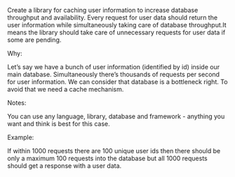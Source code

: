 Create a library for caching user information to increase database throughput and availability. Every request for user data should return the user information while simultaneously  taking care of database throughput.It means the library should take care of unnecessary requests for user data if some are pending.

Why:

Let’s say we have a bunch of user information (identified by id) inside our main database. Simultaneously there’s thousands of requests per second for user information. We can consider that database is a bottleneck right. To avoid that we need a cache mechanism.

Notes:

You can use any language, library, database and framework - anything you want and think is best for this case.

Example:

If within 1000 requests there are 100 unique user ids then there should be only a maximum 100 requests into the database but all 1000 requests should get a response with a user data.

